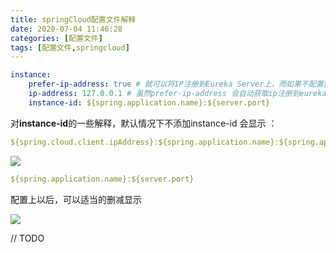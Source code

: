 ```yaml
---
title: springCloud配置文件解释
date: 2020-07-04 11:46:28
categories: [配置文件]
tags: [配置文件,springcloud]
---
```


``` yml
instance:
    prefer-ip-address: true # 就可以将IP注册到Eureka Server上，而如果不配置就是机器的主机名
    ip-address: 127.0.0.1 # 虽然prefer-ip-address 会自动获取ip注册到eureka中，自己再设置一下比较保险
    instance-id: ${spring.application.name}:${server.port}
```

对**instance-id**的一些解释，默认情况下不添加instance-id 会显示 ：

``` yaml
${spring.cloud.client.ipAddress}:${spring.application.name}:${spring.application.instance_id:${server.port}}
```

![](1.PNG)

``` yaml
${spring.application.name}:${server.port}
```

配置上以后，可以适当的删减显示

![](2.PNG)

// TODO

